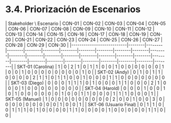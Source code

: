 # 3.4. Priorización de Escenarios

| Stakeholder \ Escenario  | CON-01 | CON-02 | CON-03 | CON-04 | CON-05 | CON-06 | CON-07 | CON-08 | CON-09 | CON-10 | CON-11 | CON-12 | CON-13 | CON-14 | CON-15 | CON-16 | CON-17 | CON-18 | CON-19 | CON-20 | CON-21 | CON-22 | CON-23 | CON-24 | CON-25 | CON-26 | CON-27 | CON-28 | CON-29 | CON-30 |
|---------------------------|--------|--------|--------|--------|--------|--------|--------|--------|--------|--------|--------|--------|--------|--------|--------|--------|--------|--------|--------|--------|--------|--------|--------|--------|--------|--------|--------|--------|--------|
| SKT-01 (Carolina)        |   1    |   0    |   2    |   1    |   0    |   1    |   1    |   0    |   0    |   1    |   0    |   0    |   0    |   0    |   0    |   0    |   1    |   0    |   0    |   1    |   0    |   0    |   0    |   0    |   0    |   0    |   0    |   0    |   1    |   0    |
| SKT-02 (Andy)            |   0    |   1    |   0    |   1    |   1    |   0    |   0    |   0    |   0    |   2    |   1    |   1    |   0    |   1    |   1    |   0    |   0    |   1    |   0    |   0    |   0    |   1    |   1    |   0    |   0    |   0    |   0    |   0    |   0    |   0    |
| SKT-03 (Diego)           |   0    |   0    |   0    |   1    |   1    |   1    |   0    |   1    |   0    |   0    |   0    |   1    |   1    |   0    |   0    |   0    |   2    |   1    |   0    |   0    |   0    |   1    |   0    |   0    |   0    |   0    |   0    |   0    |   0    |   0    |
| SKT-04 (Harold)          |   0    |   0    |   0    |   1    |   0    |   0    |   1    |   0    |   1    |   0    |   0    |   0    |   0    |   0    |   0    |   1    |   0    |   0    |   1    |   1    |   0    |   0    |   0    |   1    |   1    |   1    |   0    |   0    |   0    |   1    |
| SKT-05 (Manuel)          |   1    |   0    |   0    |   0    |   0    |   0    |   0    |   0    |   0    |   0    |   2    |   0    |   0    |   1    |   0    |   0    |   3    |   0    |   0    |   0    |   0    |   0    |   0    |   0    |   0    |   0    |   1    |   0    |   0    |   1    |
| SKT-06 (Usuario Final)   |   0    |   1    |   1    |   0    |   0    |   1    |   1    |   1    |   0    |   1    |   0    |   0    |   0    |   0    |   1    |   1    |   0    |   0    |   0    |   0    |   1    |   0    |   0    |   0    |   0    |   0    |   1    |   1    |   0    |   0    |

